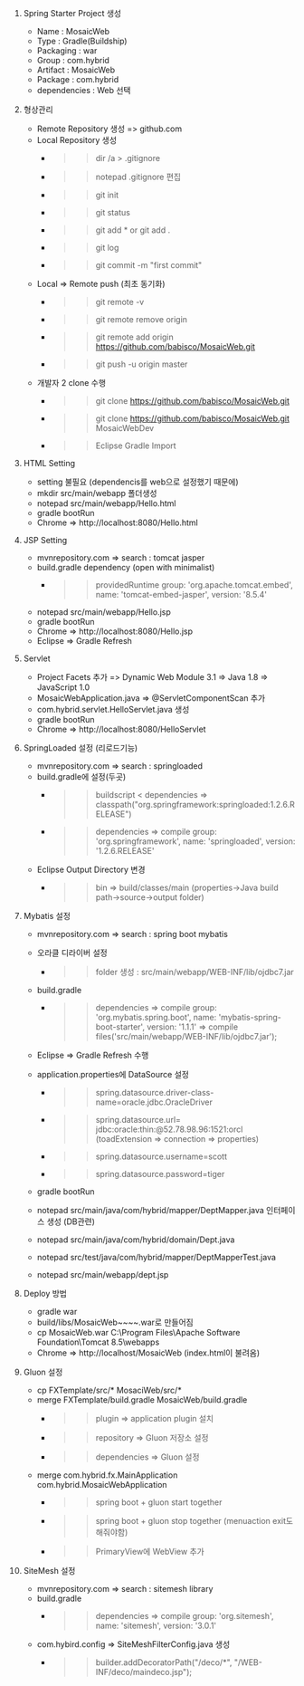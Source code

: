 1. Spring Starter Project 생성
	
	- Name : MosaicWeb
	- Type : Gradle(Buildship)
	- Packaging : war
	- Group : com.hybrid
	- Artifact : MosaicWeb
	- Package : com.hybrid
	- dependencies : Web 선택

2. 형상관리 

	- Remote Repository 생성 => github.com
	- Local Repository 생성
		- >> dir /a > .gitignore
		- >> notepad .gitignore 편집
		- >> git init
		- >> git status
		- >> git add * or git add .
		- >> git log
		- >> git commit -m "first commit"
	- Local => Remote push (최초 동기화)
		- >> git remote -v
		- >> git remote remove origin
		- >> git remote add origin https://github.com/babisco/MosaicWeb.git
		- >> git push -u origin master 
	- 개발자 2 clone 수행
		- >> git clone https://github.com/babisco/MosaicWeb.git
		- >> git clone https://github.com/babisco/MosaicWeb.git MosaicWebDev
		- >> Eclipse Gradle Import

3. HTML Setting
	
	- setting 불필요 (dependencis를 web으로 설정했기 때문에)
	- mkdir src/main/webapp 폴더생성
	- notepad src/main/webapp/Hello.html
	- gradle bootRun
	- Chrome => http://localhost:8080/Hello.html

4. JSP Setting
	
	- mvnrepository.com => search : tomcat jasper
	- build.gradle dependency (open with minimalist)
		- >> providedRuntime group: 'org.apache.tomcat.embed', name: 'tomcat-embed-jasper', version: '8.5.4' 
	- notepad src/main/webapp/Hello.jsp
	- gradle bootRun
	- Chrome => http://localhost:8080/Hello.jsp
	- Eclipse => Gradle Refresh

5. Servlet

	- Project Facets 추가
		=> Dynamic Web Module 3.1 
		=> Java 1.8
		=> JavaScript 1.0
	- MosaicWebApplication.java => @ServletComponentScan 추가
	- com.hybrid.servlet.HelloServlet.java 생성
	- gradle bootRun
	- Chrome => http://localhost:8080/HelloServlet
	
6. SpringLoaded 설정 (리로드기능)
	
	- mvnrepository.com => search : springloaded
	- build.gradle에 설정(두곳)
		- >> buildscript < dependencies => classpath("org.springframework:springloaded:1.2.6.RELEASE")
		- >> dependencies => compile group: 'org.springframework', name: 'springloaded', version: '1.2.6.RELEASE'
	- Eclipse Output Directory 변경
		- >> bin => build/classes/main
		(properties->Java build path->source->output folder)
		 
7. Mybatis 설정

	- mvnrepository.com => search : spring boot mybatis
	- 오라클 디라이버 설정 
		- >> folder 생성 : src/main/webapp/WEB-INF/lib/ojdbc7.jar
	- build.gradle 
		- >> dependencies => compile group: 'org.mybatis.spring.boot', name: 'mybatis-spring-boot-starter', version: '1.1.1'
						  => compile files('src/main/webapp/WEB-INF/lib/ojdbc7.jar'); 
	- Eclipse => Gradle Refresh 수행
	- application.properties에 DataSource 설정
		- >> spring.datasource.driver-class-name=oracle.jdbc.OracleDriver
		- >> spring.datasource.url= jdbc:oracle:thin:@52.78.98.96:1521:orcl 
			 (toadExtension => connection => properties)
		- >> spring.datasource.username=scott
		- >> spring.datasource.password=tiger
	- gradle bootRun 
	
	- notepad src/main/java/com/hybrid/mapper/DeptMapper.java 인터페이스 생성 (DB관련)
	- notepad src/main/java/com/hybrid/domain/Dept.java 
	- notepad src/test/java/com/hybrid/mapper/DeptMapperTest.java
	- notepad src/main/webapp/dept.jsp
	
8. Deploy 방법
	
	- gradle war
	- build/libs/MosaicWeb~~~~.war로 만들어짐
	- cp MosaicWeb.war C:\Program Files\Apache Software Foundation\Tomcat 8.5\webapps
	- Chrome => http://localhost/MosaicWeb (index.html이 불려옴)
	
9. Gluon 설정

	- cp FXTemplate/src/* MosaciWeb/src/*
	- merge FXTemplate/build.gradle MosaicWeb/build.gradle
		- >> plugin => application plugin 설치
		- >> repository => Gluon 저장소 설정
		- >> dependencies => Gluon 설정
	- merge com.hybrid.fx.MainApplication com.hybrid.MosaicWebApplication
		- >> spring boot + gluon start together
		- >> spring boot + gluon stop together (menuaction exit도해줘야함)
		- >> PrimaryView에 WebView 추가

10. SiteMesh 설정
	
	- mvnrepository.com => search : sitemesh library
	- build.gradle
		- >> dependencies => compile group: 'org.sitemesh', name: 'sitemesh', version: '3.0.1'
	- com.hybird.config => SiteMeshFilterConfig.java 생성
		- >> builder.addDecoratorPath("/deco/*", "/WEB-INF/deco/maindeco.jsp");